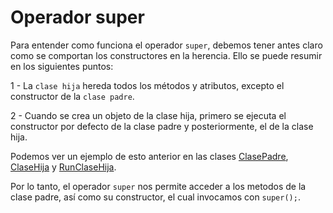 # Operador **super**

Para entender como funciona el operador `super`, debemos tener antes claro como se comportan los constructores en la herencia. Ello se puede resumir en los siguientes puntos:

  1 - La `clase hija` hereda todos los métodos y atributos, excepto el constructor de la `clase padre`.
 
  2 - Cuando se crea un objeto de la clase hija, primero se ejecuta el constructor por defecto de la clase padre y posteriormente, el de la clase hija.

Podemos ver un ejemplo de esto anterior en las clases [ClasePadre](ClasePadre.java), [ClaseHija](ClaseHija.java) y [RunClaseHija](RunClaseHija.java).

Por lo tanto, el operador `super` nos permite acceder a los metodos de la clase padre, así como su constructor, el cual invocamos con `super();`.
